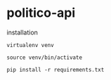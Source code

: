 # politico-api

installation

    virtualenv venv

    source venv/bin/activate

    pip install -r requirements.txt
